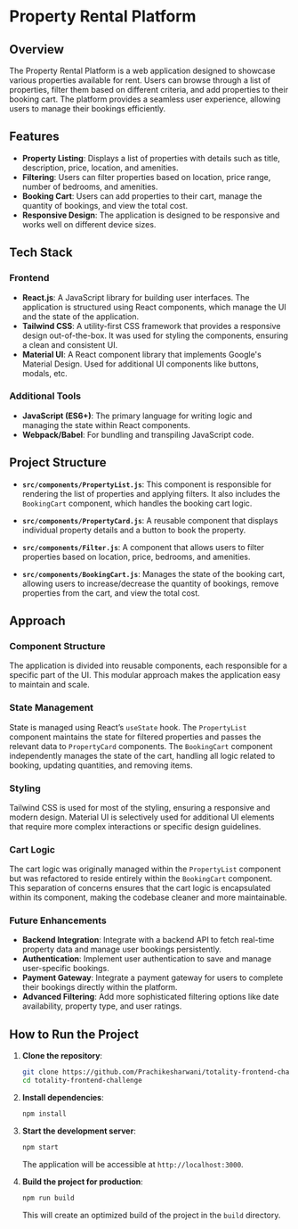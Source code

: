 # Property Rental Platform

## Overview

The Property Rental Platform is a web application designed to showcase various properties available for rent. Users can browse through a list of properties, filter them based on different criteria, and add properties to their booking cart. The platform provides a seamless user experience, allowing users to manage their bookings efficiently.

## Features

- **Property Listing**: Displays a list of properties with details such as title, description, price, location, and amenities.
- **Filtering**: Users can filter properties based on location, price range, number of bedrooms, and amenities.
- **Booking Cart**: Users can add properties to their cart, manage the quantity of bookings, and view the total cost.
- **Responsive Design**: The application is designed to be responsive and works well on different device sizes.

## Tech Stack

### Frontend
- **React.js**: A JavaScript library for building user interfaces. The application is structured using React components, which manage the UI and the state of the application.
- **Tailwind CSS**: A utility-first CSS framework that provides a responsive design out-of-the-box. It was used for styling the components, ensuring a clean and consistent UI.
- **Material UI**: A React component library that implements Google's Material Design. Used for additional UI components like buttons, modals, etc.

### Additional Tools
- **JavaScript (ES6+)**: The primary language for writing logic and managing the state within React components.
- **Webpack/Babel**: For bundling and transpiling JavaScript code.

## Project Structure

- **`src/components/PropertyList.js`**: This component is responsible for rendering the list of properties and applying filters. It also includes the `BookingCart` component, which handles the booking cart logic.
  
- **`src/components/PropertyCard.js`**: A reusable component that displays individual property details and a button to book the property.

- **`src/components/Filter.js`**: A component that allows users to filter properties based on location, price, bedrooms, and amenities.

- **`src/components/BookingCart.js`**: Manages the state of the booking cart, allowing users to increase/decrease the quantity of bookings, remove properties from the cart, and view the total cost.

## Approach

### Component Structure

The application is divided into reusable components, each responsible for a specific part of the UI. This modular approach makes the application easy to maintain and scale.

### State Management

State is managed using React’s `useState` hook. The `PropertyList` component maintains the state for filtered properties and passes the relevant data to `PropertyCard` components. The `BookingCart` component independently manages the state of the cart, handling all logic related to booking, updating quantities, and removing items.

### Styling

Tailwind CSS is used for most of the styling, ensuring a responsive and modern design. Material UI is selectively used for additional UI elements that require more complex interactions or specific design guidelines.

### Cart Logic

The cart logic was originally managed within the `PropertyList` component but was refactored to reside entirely within the `BookingCart` component. This separation of concerns ensures that the cart logic is encapsulated within its component, making the codebase cleaner and more maintainable.

### Future Enhancements

- **Backend Integration**: Integrate with a backend API to fetch real-time property data and manage user bookings persistently.
- **Authentication**: Implement user authentication to save and manage user-specific bookings.
- **Payment Gateway**: Integrate a payment gateway for users to complete their bookings directly within the platform.
- **Advanced Filtering**: Add more sophisticated filtering options like date availability, property type, and user ratings.

## How to Run the Project

1. **Clone the repository**:
    ```bash
    git clone https://github.com/Prachikesharwani/totality-frontend-challenge.git
    cd totality-frontend-challenge
    ```

2. **Install dependencies**:
    ```bash
    npm install
    ```

3. **Start the development server**:
    ```bash
    npm start
    ```
    The application will be accessible at `http://localhost:3000`.

4. **Build the project for production**:
    ```bash
    npm run build
    ```
    This will create an optimized build of the project in the `build` directory.






